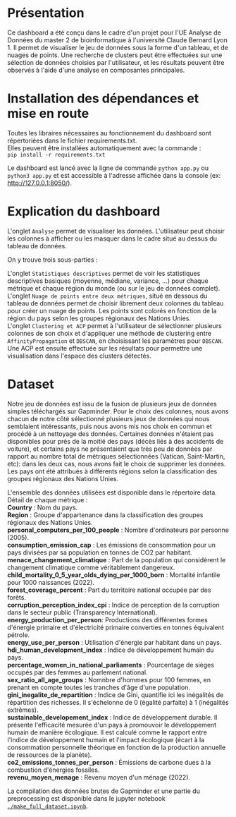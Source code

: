 # Présentation
Ce dashboard a été conçu dans le cadre d'un projet pour l'UE Analyse de Données du master 2 de bioinformatique à l'université Claude Bernard Lyon 1.
Il permet de visualiser le jeu de données sous la forme d'un tableau, et de nuages de points. Une recherche de clusters peut être effectuées sur une sélection de données choisies par l'utilisateur, et les résultats peuvent être observés à l'aide d'une analyse en composantes principales.  


# Installation des dépendances et mise en route
Toutes les libraires nécessaires au fonctionnement du dashboard sont répertoriées dans le fichier requirements.txt.  
Elles peuvent être installées automatiquement avec la commande :  
`pip install -r requirements.txt`

Le dashboard est lancé avec la ligne de commande `python app.py` ou `python3 app.py` et est accessible à l'adresse affichée dans la console (ex: http://127.0.0.1:8050/).

# Explication du dashboard

L'onglet `Analyse` permet de visualiser les données. L'utilisateur peut choisir les colonnes à afficher ou les masquer dans le cadre situé au dessus du tableau de données.

On y trouve trois sous-parties :

L'onglet `Statistiques descriptives` permet de voir les statistiques descriptives basiques (moyenne, médiane, variance, ...) pour chaque métrique et chaque région du monde (ou sur le jeu de données complet).
L'onglet `Nuage de points entre deux métriques`, situé en dessous du tableau de données permet de choisir librement deux colonnes du tableau pour créer un nuage de points. Les points sont colorés en fonction de la région du pays selon les groupes régionaux des Nations Unies.  
L'onglet `Clustering et ACP` permet à l'utilisateur de sélectionner plusieurs colonnes de son choix et d'appliquer une méthode de clustering entre `AffinityPropagation` et `DBSCAN`, en choisissant les paramètres pour `DBSCAN`. Une ACP est ensuite effectuée sur les résultats pour permettre une visualisation dans l'espace des clusters détectés.  

# Dataset  
Notre jeu de données est issu de la fusion de plusieurs jeux de données simples téléchargés sur Gapminder.
Pour le choix des colonnes, nous avons chacun de notre côté sélectionné plusieurs jeux de données qui nous semblaient intéressants, puis nous avons mis nos choix en commun et procédé à un nettoyage des données. Certaines données n'étaient pas disponibles pour près de la moitié des pays (décès liés à des accidents de voiture), et certains pays ne présentaient que très peu de données par rapport au nombre total de métriques sélectionnées (Vatican, Saint-Martin, etc): dans les deux cas, nous avons fait le choix de supprimer les données.  
Les pays ont été attribués à différents régions selon la classification des groupes régionaux des Nations Unies.

L'ensemble des données utilisées est disponible dans le répertoire data.  
Détail de chaque métrique :   
**Country** : Nom du pays.  
**Region** : Groupe d'appartenance dans la classification des groupes régionaux des Nations Unies.  
**personal_computers_per_100_people** : Nombre d'ordinateurs par personne (2005).  
**consumption_emission_cap** : Les émissions de consommation pour un pays divisées par sa population en tonnes de CO2 par habitant.  
**menace_changement_climatique** : Part de la population qui considèrent le changement climatique comme véritablement dangereux.  
**child_mortality_0_5_year_olds_dying_per_1000_born** : Mortalité infantile pour 1000 naissances (2022).  
**forest_coverage_percent** : Part du territoire national occupée par des forêts.  
**corruption_perception_index_cpi** : Indice de perception de la corruption  dans le secteur public (Transparency International).  
**energy_production_per_person**: Productions des différentes formes d'énergie primaire et d'électricité primaire converties en tonnes équivalent pétrole.  
**energy_use_per_person** : Utilisation d'énergie par habitant dans un pays.  
**hdi_human_development_index** : Indice de développement humain du pays.  
**percentage_women_in_national_parliaments** : Pourcentage de sièges occupés par des femmes au parlement national.  
**sex_ratio_all_age_groups** : Nomnbre d'hommes pour 100 femmes, en prenant en compte toutes les tranches d'âge d'une population.  
**gini_inegalite_de_repartition** : Indice de Gini, quantifie ici les inégalités de répartition des richesses. Il s'échelonne de 0 (égalité parfaite) à 1 (inégalités extrêmes).   
**sustainable_developement_index** : Indice de développement durable. Il présente l'efficacité mesurée d'un pays à promouvoir le développement humain de manière écologique. Il est calculé comme le rapport entre l'indice de développement humain et l'impact écologique (écart à la consommation personnelle théorique en fonction de la production annuelle de ressources de la planète).   
**co2_emissions_tonnes_per_person** : Émissions de carbone dues à la combustion d'énergies fossiles.  
**revenu_moyen_menage** : Revenu moyen d'un ménage (2022).  

La compilation des données brutes de Gapminder et une partie du preprocessing est disponible dans le jupyter notebook [`./make_full_dataset.ipynb`](./make_full_dataset.ipynb).













